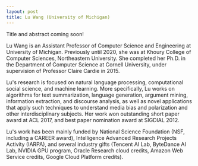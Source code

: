 ```yaml
---
layout: post
title: Lu Wang (University of Michigan)
---
```


Title and abstract coming soon!

Lu Wang is an Assistant Professor of Computer Science and Engineering at University of Michigan. Previously until 2020, she was at Khoury College of Computer Sciences, Northeastern University. She completed her Ph.D. in the Department of Computer Science at Cornell University, under supervision of Professor Claire Cardie in 2015.

Lu's research is focused on natural language processing, computational social science, and machine learning. More specifically, Lu works on algorithms for text summarization, language generation, argument mining, information extraction, and discourse analysis, as well as novel applications that apply such techniques to understand media bias and polarization and other interdisciplinary subjects. Her work won outstanding short paper award at ACL 2017, and best paper nomination award at SIGDIAL 2012.

Lu's work has been mainly funded by National Science Foundation (NSF, including a CAREER award), Intelligence Advanced Research Projects Activity (IARPA), and several industry gifts (Tencent AI Lab, ByteDance AI Lab, NVIDIA GPU program, Oracle Research cloud credits, Amazon Web Service credits, Google Cloud Platform credits).


